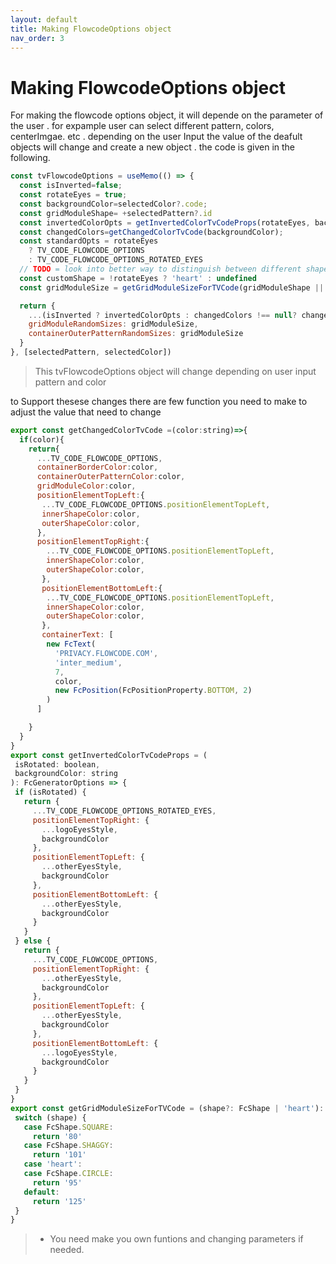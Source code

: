 ```yaml
---
layout: default
title: Making FlowcodeOptions object 
nav_order: 3
---
```

# Making FlowcodeOptions object

For making the flowcode options object, it will depende on the parameter of the user . for expample user can select different pattern, colors, centerImgae. etc .
depending on the user Input the value of the deafult objects will change and create a new object . the code is given in the following.

```js
const tvFlowcodeOptions = useMemo(() => {
  const isInverted=false;
  const rotateEyes = true;
  const backgroundColor=selectedColor?.code;
  const gridModuleShape= +selectedPattern?.id
  const invertedColorOpts = getInvertedColorTvCodeProps(rotateEyes, backgroundColor || '')
  const changedColors=getChangedColorTvCode(backgroundColor);
  const standardOpts = rotateEyes
    ? TV_CODE_FLOWCODE_OPTIONS
    : TV_CODE_FLOWCODE_OPTIONS_ROTATED_EYES
  // TODO = look into better way to distinguish between different shapes
  const customShape = !rotateEyes ? 'heart' : undefined
  const gridModuleSize = getGridModuleSizeForTVCode(gridModuleShape || customShape)

  return {
    ...(isInverted ? invertedColorOpts : changedColors !== null? changedColors: standardOpts),
    gridModuleRandomSizes: gridModuleSize,
    containerOuterPatternRandomSizes: gridModuleSize
  }
}, [selectedPattern, selectedColor])
```

>This tvFlowcodeOptions object will change depending on user input pattern and color

to Support thesese changes there are few function you need to make to adjust the value that need to change

```js
export const getChangedColorTvCode =(color:string)=>{
  if(color){
    return{
      ...TV_CODE_FLOWCODE_OPTIONS,
      containerBorderColor:color,
      containerOuterPatternColor:color,
      gridModuleColor:color,
      positionElementTopLeft:{
       ...TV_CODE_FLOWCODE_OPTIONS.positionElementTopLeft,
       innerShapeColor:color,
       outerShapeColor:color,
      },
      positionElementTopRight:{
        ...TV_CODE_FLOWCODE_OPTIONS.positionElementTopLeft,
        innerShapeColor:color,
        outerShapeColor:color,
       },
       positionElementBottomLeft:{
        ...TV_CODE_FLOWCODE_OPTIONS.positionElementTopLeft,
        innerShapeColor:color,
        outerShapeColor:color,
       },
       containerText: [
        new FcText(
          'PRIVACY.FLOWCODE.COM',
          'inter_medium',
          7,
          color,
          new FcPosition(FcPositionProperty.BOTTOM, 2)
        )
      ]

    }
  }
}
export const getInvertedColorTvCodeProps = (
 isRotated: boolean,
 backgroundColor: string
): FcGeneratorOptions => {
 if (isRotated) {
   return {
     ...TV_CODE_FLOWCODE_OPTIONS_ROTATED_EYES,
     positionElementTopRight: {
       ...logoEyesStyle,
       backgroundColor
     },
     positionElementTopLeft: {
       ...otherEyesStyle,
       backgroundColor
     },
     positionElementBottomLeft: {
       ...otherEyesStyle,
       backgroundColor
     }
   }
 } else {
   return {
     ...TV_CODE_FLOWCODE_OPTIONS,
     positionElementTopRight: {
       ...otherEyesStyle,
       backgroundColor
     },
     positionElementTopLeft: {
       ...otherEyesStyle,
       backgroundColor
     },
     positionElementBottomLeft: {
       ...logoEyesStyle,
       backgroundColor
     }  
   }
 }
}
export const getGridModuleSizeForTVCode = (shape?: FcShape | 'heart'): string => {
 switch (shape) {
   case FcShape.SQUARE:
     return '80'
   case FcShape.SHAGGY:
     return '101'
   case 'heart':
   case FcShape.CIRCLE:
     return '95'
   default:
     return '125'
 }
}
```

> - You need make you own funtions and changing parameters if needed.
